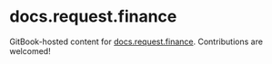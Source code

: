 # docs.request.finance

GitBook-hosted content for [docs.request.finance](https://docs.request.finance/).
Contributions are welcomed!

